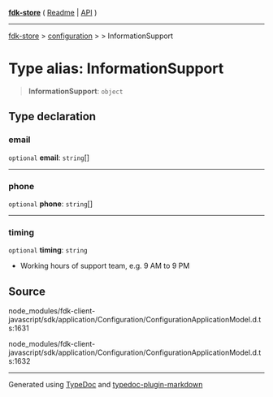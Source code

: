 [**fdk-store**](../../../README.md) ( [Readme](../../../README.md) \| [API](../../../API.md) )

---

[fdk-store](../../../API.md) > [configuration](../../README.md) > [<internal>](../README.md) > InformationSupport

# Type alias: InformationSupport

> **InformationSupport**: `object`

## Type declaration

### email

`optional` **email**: `string`[]

---

### phone

`optional` **phone**: `string`[]

---

### timing

`optional` **timing**: `string`

- Working hours of support team, e.g. 9 AM to 9 PM

## Source

node_modules/fdk-client-javascript/sdk/application/Configuration/ConfigurationApplicationModel.d.ts:1631

node_modules/fdk-client-javascript/sdk/application/Configuration/ConfigurationApplicationModel.d.ts:1632

---

Generated using [TypeDoc](https://typedoc.org/) and [typedoc-plugin-markdown](https://www.npmjs.com/package/typedoc-plugin-markdown)
